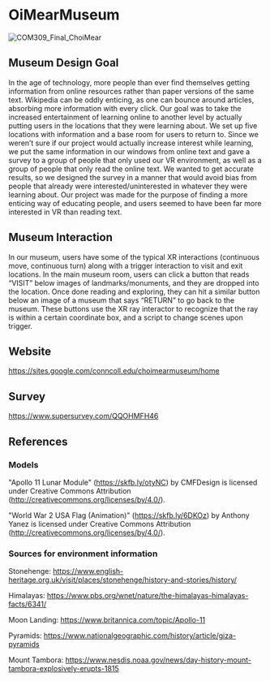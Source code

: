 # OiMearMuseum

![COM309_Final_ChoiMear](https://user-images.githubusercontent.com/110645615/211209002-2ada7321-a51f-4cb1-8934-b32747e1fa2b.jpg)

## Museum Design Goal
In the age of technology, more people than ever find themselves getting information from online resources rather than paper versions of the same text. Wikipedia can be oddly enticing, as one can bounce around articles, absorbing more information with every click. Our goal was to take the increased entertainment of learning online to another level by actually putting users in the locations that they were learning about. We set up five locations with information and a base room for users to return to. Since we weren’t sure if our project would actually increase interest while learning, we put the same information in our windows from online text and gave a survey to a group of people that only used our VR environment, as well as a group of people that only read the online text. We wanted to get accurate results, so we designed the survey in a manner that would avoid bias from people that already were interested/uninterested in whatever they were learning about. Our project was made for the purpose of finding a more enticing way of educating people, and users seemed to have been far more interested in VR than reading text.

## Museum Interaction
In our museum, users have some of the typical XR interactions (continuous move, continuous turn) along with a trigger interaction to visit and exit locations. In the main museum room, users can click a button that reads “VISIT” below images of landmarks/monuments, and they are dropped into the location. Once done reading and exploring, they can hit a similar button below an image of a museum that says “RETURN” to go back to the museum. These buttons use the XR ray interactor to recognize that the ray is within a certain coordinate box, and a script to change scenes upon trigger.

## Website
https://sites.google.com/conncoll.edu/choimearmuseum/home

## Survey
https://www.supersurvey.com/QQOHMFH46

## References
### Models
"Apollo 11 Lunar Module" (https://skfb.ly/otyNC) by CMFDesign is licensed under Creative Commons Attribution (http://creativecommons.org/licenses/by/4.0/).

"World War 2 USA Flag (Animation)" (https://skfb.ly/6DKOz) by Anthony Yanez is licensed under Creative Commons Attribution (http://creativecommons.org/licenses/by/4.0/).

### Sources for environment information
Stonehenge:
https://www.english-heritage.org.uk/visit/places/stonehenge/history-and-stories/history/

Himalayas:
https://www.pbs.org/wnet/nature/the-himalayas-himalayas-facts/6341/

Moon Landing:
https://www.britannica.com/topic/Apollo-11

Pyramids:
https://www.nationalgeographic.com/history/article/giza-pyramids

Mount Tambora:
https://www.nesdis.noaa.gov/news/day-history-mount-tambora-explosively-erupts-1815
